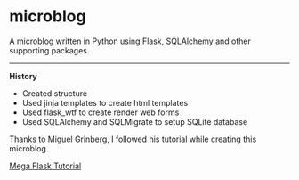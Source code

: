 # microblog

A microblog written in Python using Flask, SQLAlchemy and other supporting packages.

---

**History**

- Created structure
- Used jinja templates to create html templates
- Used flask_wtf to create render web forms
- Used SQLAlchemy and SQLMigrate to setup SQLite database

Thanks to Miguel Grinberg, I followed his tutorial while creating this microblog.

[Mega Flask Tutorial](https://blog.miguelgrinberg.com/post/the-flask-mega-tutorial-part-i-hello-world "Mega Flask Tutorial")
